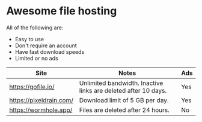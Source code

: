 # Awesome file hosting

All of the following are: 
- Easy to use
- Don't require an account 
- Have fast download speeds
- Limited or no ads

| Site                    | Notes                                                          | Ads |
|-------------------------|----------------------------------------------------------------|-----|
| https://gofile.io/      | Unlimited bandwidth. Inactive links are deleted after 10 days. | Yes |
| https://pixeldrain.com/ | Download limit of 5 GB per day.                                | Yes |
| https://wormhole.app/   | Files are deleted after 24 hours.                              | No  |
